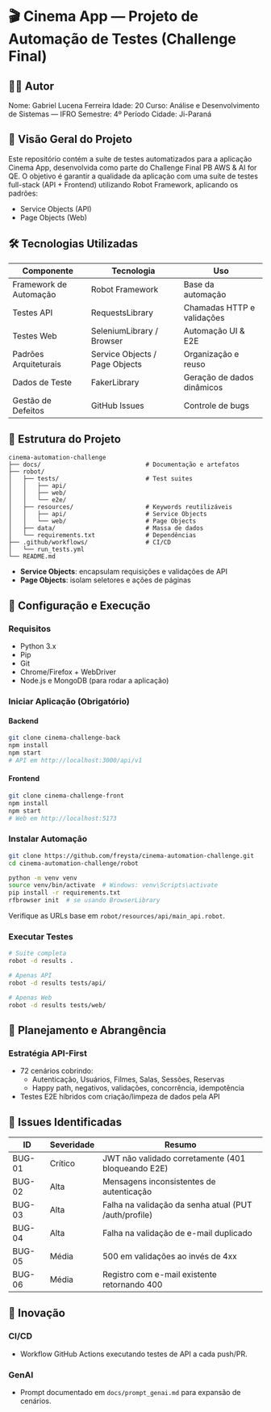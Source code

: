 # 🎬 Cinema App — Projeto de Automação de Testes (Challenge Final)

## 👨‍💻 Autor

Nome: Gabriel Lucena Ferreira
Idade: 20
Curso: Análise e Desenvolvimento de Sistemas — IFRO
Semestre: 4º Período
Cidade: Ji-Paraná

## 🌟 Visão Geral do Projeto

Este repositório contém a suíte de testes automatizados para a aplicação Cinema App, desenvolvida como parte do Challenge Final PB AWS & AI for QE.
O objetivo é garantir a qualidade da aplicação com uma suíte de testes full-stack (API + Frontend) utilizando Robot Framework, aplicando os padrões:

- Service Objects (API)
- Page Objects (Web)

## 🛠️ Tecnologias Utilizadas

| Componente             | Tecnologia                     | Uso                            |
| ---------------------- | ------------------------------ | ------------------------------ |
| Framework de Automação | Robot Framework                | Base da automação              |
| Testes API             | RequestsLibrary                | Chamadas HTTP e validações     |
| Testes Web             | SeleniumLibrary / Browser      | Automação UI & E2E             |
| Padrões Arquiteturais  | Service Objects / Page Objects | Organização e reuso            |
| Dados de Teste         | FakerLibrary                   | Geração de dados dinâmicos     |
| Gestão de Defeitos     | GitHub Issues                  | Controle de bugs               |

## 📐 Estrutura do Projeto

```
cinema-automation-challenge
├── docs/                             # Documentação e artefatos
├── robot/
│   ├── tests/                        # Test suites
│   │   ├── api/
│   │   ├── web/
│   │   └── e2e/
│   ├── resources/                    # Keywords reutilizáveis
│   │   ├── api/                      # Service Objects
│   │   └── web/                      # Page Objects
│   ├── data/                         # Massa de dados
│   └── requirements.txt              # Dependências
├── .github/workflows/                # CI/CD
│   └── run_tests.yml
└── README.md
```

- **Service Objects**: encapsulam requisições e validações de API
- **Page Objects**: isolam seletores e ações de páginas

## 🚀 Configuração e Execução

### Requisitos

- Python 3.x
- Pip
- Git
- Chrome/Firefox + WebDriver
- Node.js e MongoDB (para rodar a aplicação)

### Iniciar Aplicação (Obrigatório)

#### Backend

```bash
git clone cinema-challenge-back
npm install
npm start
# API em http://localhost:3000/api/v1
```

#### Frontend

```bash
git clone cinema-challenge-front
npm install
npm start
# Web em http://localhost:5173
```

### Instalar Automação

```bash
git clone https://github.com/freysta/cinema-automation-challenge.git
cd cinema-automation-challenge/robot

python -m venv venv
source venv/bin/activate  # Windows: venv\Scripts\activate
pip install -r requirements.txt
rfbrowser init  # se usando BrowserLibrary
```

Verifique as URLs base em `robot/resources/api/main_api.robot`.

### Executar Testes

```bash
# Suite completa
robot -d results .

# Apenas API
robot -d results tests/api/

# Apenas Web
robot -d results tests/web/
```

## 📝 Planejamento e Abrangência

### Estratégia API-First

- 72 cenários cobrindo:
  - Autenticação, Usuários, Filmes, Salas, Sessões, Reservas
  - Happy path, negativos, validações, concorrência, idempotência
- Testes E2E híbridos com criação/limpeza de dados pela API

## 🐞 Issues Identificadas

| ID     | Severidade | Resumo                                                |
| ------ | ---------- | ----------------------------------------------------- |
| BUG-01 | Crítico    | JWT não validado corretamente (401 bloqueando E2E)    |
| BUG-02 | Alta       | Mensagens inconsistentes de autenticação              |
| BUG-03 | Alta       | Falha na validação da senha atual (PUT /auth/profile) |
| BUG-04 | Alta       | Falha na validação de e-mail duplicado                |
| BUG-05 | Média      | 500 em validações ao invés de 4xx                     |
| BUG-06 | Média      | Registro com e-mail existente retornando 400          |

## 🧠 Inovação

### CI/CD

- Workflow GitHub Actions executando testes de API a cada push/PR.

### GenAI

- Prompt documentado em `docs/prompt_genai.md` para expansão de cenários.

